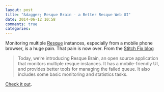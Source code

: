```yaml
---
layout: post
title: "&dagger; Resque Brain - a Better Resque Web UI"
date: 2014-06-12 10:58
comments: true
categories: 
---
```


Monitoring multiple [Resque][resque] instances, especially from a mobile phone
browser, is a huge pain.  That pain is now over.  From the [Stitch Fix blog][post]

> Today, we’re introducing Resque Brain, an open source application that monitors multiple resque instances. It has a mobile-friendly UI, and provides better tools for managing the failed queue. It also includes some basic monitoring and statistics tasks.

[Check it out][resque-brain].

[resque]: https://github.com/resque/resque
[post]: http://technology.stitchfix.com/blog/2014/06/11/introducing-resque-brain/
[resque-brain]: http://technology.stitchfix.com/resque-brain
